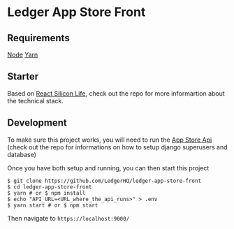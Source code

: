 # Ledger App Store Front

## Requirements
[Node](https://nodejs.org/download/release/latest-dubnium/)
[Yarn](https://yarnpkg.com/en/docs/install)

## Starter

Based on [React Silicon Life](https://github.com/valpinkman/react-silicon-life), check out the repo for more informartion about the technical stack.
  
## Development

To make sure this project works, you will need to run the [App Store Api](https://github.com/LedgerHQ/ledger-app-store-api) (check out the repo for informations on how to setup django superusers and database)

Once you have both setup and running, you can then start this project

```shell
$ git clone https://github.com/LedgerHQ/ledger-app-store-front
$ cd ledger-app-store-front
$ yarn # or $ npm install
$ echo "API_URL=<URL_where_the_api_runs>" > .env
$ yarn start # or $ npm start
```

Then navigate to `https://localhost:9000/`
